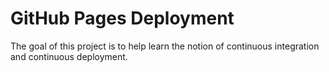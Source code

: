 
# GitHub Pages Deployment

The goal of this project is to help learn the notion of continuous integration and continuous deployment. 
